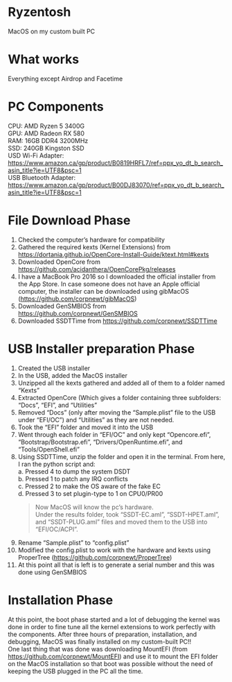 # Ryzentosh
MacOS on my custom built PC

# What works
Everything except Airdrop and Facetime

# PC Components
CPU: AMD Ryzen 5 3400G <br />
GPU: AMD Radeon RX 580 <br />
RAM: 16GB DDR4 3200MHz <br />
SSD: 240GB Kingston SSD <br />
USD Wi-Fi Adapter: https://www.amazon.ca/gp/product/B0819HRFL7/ref=ppx_yo_dt_b_search_asin_title?ie=UTF8&psc=1 <br />
USB Bluetooth Adapter: https://www.amazon.ca/gp/product/B00DJ83070/ref=ppx_yo_dt_b_search_asin_title?ie=UTF8&psc=1 <br />

# File Download Phase
1.	Checked the computer’s hardware for compatibility
2.	Gathered the required kexts (Kernel Extensions) from https://dortania.github.io/OpenCore-Install-Guide/ktext.html#kexts
3.	Downloaded OpenCore from https://github.com/acidanthera/OpenCorePkg/releases
4.	I have a MacBook Pro 2016 so I downloaded the official installer from the App Store. In case someone does not have an Apple official computer, the installer can be downloaded using gibMacOS (https://github.com/corpnewt/gibMacOS)
5.	Downloaded GenSMBIOS from https://github.com/corpnewt/GenSMBIOS 
6.	Downloaded SSDTTime from https://github.com/corpnewt/SSDTTime
# USB Installer preparation Phase
1.	Created the USB installer
2.	In the USB, added the MacOS installer
3.	Unzipped all the kexts gathered and added all of them to a folder named “Kexts”
4.	Extracted OpenCore (Which gives a folder containing three subfolders: “Docs”, “EFI”, and “Utilities”
5.	Removed “Docs” (only after moving the “Sample.plist” file to the USB under “EFI/OC”) and “Utilities” as they are not needed.
6.	Took the “EFI” folder and moved it into the USB
7.	Went through each folder in “EFI/OC” and only kept “Opencore.efi”, “Bootstrap/Bootstrap.efi”, “Drivers/OpenRuntime.efi”, and “Tools/OpenShell.efi”
8.	Using SSDTTime, unzip the folder and open it in the terminal. From here, I ran the python script and: <br />
  a.	Pressed 4 to dump the system DSDT <br />
  b.	Pressed 1 to patch any IRQ conflicts <br />
  c.	Pressed 2 to make the OS aware of the fake EC <br />
  d.	Pressed 3 to set plugin-type to 1 on CPU0/PR00 <br />
      >Now MacOS will know the pc’s hardware. <br />
      >Under the results folder, took “SSDT-EC.aml”, “SSDT-HPET.aml”, and “SSDT-PLUG.aml” files and moved them to the USB into “EFI/OC/ACPI”.
9.  Rename “Sample.plist” to “config.plist”
10.	Modified the config.plist to work with the hardware and kexts using ProperTree (https://github.com/corpnewt/ProperTree)
11.	At this point all that is left is to generate a serial number and this was done using GenSMBIOS
# Installation Phase
At this point, the boot phase started and a lot of debugging the kernel was done in order to fine tune all the kernel extensions to work perfectly with the components. After three hours of preparation, installation, and debugging, MacOS was finally installed on my custom-built PC!! <br />
One last thing that was done was downloading MountEFI (from https://github.com/corpnewt/MountEFI) and use it to mount the EFI folder on the MacOS installation so that boot was possible without the need of keeping the USB plugged in the PC all the time.
